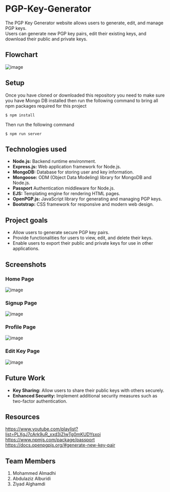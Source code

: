 # PGP-Key-Generator
The PGP Key Generator website allows users to generate, edit, and manage PGP keys.<br/>
Users can generate new PGP key pairs, edit their existing keys, and download their public and private keys.

## Flowchart
![image](https://github.com/MohammedYousef1/PGP-Key-Generator/assets/83059089/b7f995d8-e558-44a0-b52c-1b435a02a48a)

## Setup

Once you have cloned or downloaded this repository you need to make sure you have Mongo DB installed then
run the following command to bring all npm packages required for this project

```
$ npm install
```
Then run the following command

```
$ npm run server
```

## Technologies used

- **Node.js:** Backend runtime environment.
- **Express.js:** Web application framework for Node.js.
- **MongoDB:** Database for storing user and key information.
- **Mongoose:** ODM (Object Data Modeling) library for MongoDB and Node.js.
- **Passport** Authentication middleware for Node.js.
- **EJS:** Templating engine for rendering HTML pages.
- **OpenPGP.js:** JavaScript library for generating and managing PGP keys.
- **Bootstrap:** CSS framework for responsive and modern web design.

## Project goals

- Allow users to generate secure PGP key pairs.
- Provide functionalities for users to view, edit, and delete their keys.
- Enable users to export their public and private keys for use in other applications.

## Screenshots
### Home Page
![image](https://github.com/MohammedYousef1/PGP-Key-Generator/assets/83059089/a5d26a30-6075-488e-81fd-c74ae535d369)

### Signup Page
![image](https://github.com/MohammedYousef1/PGP-Key-Generator/assets/83059089/6c57199f-7ae8-4ce7-9959-d8a1ba16e77c)

### Profile Page
![image](https://github.com/MohammedYousef1/PGP-Key-Generator/assets/83059089/82b1c3d7-7ec3-45d9-8d5f-f1e9e63a14ff)

### Edit Key Page
![image](https://github.com/MohammedYousef1/PGP-Key-Generator/assets/83059089/c8f49cf0-ff06-4b4a-815a-cd73d49df236)


## Future Work

- **Key Sharing:** Allow users to share their public keys with others securely.
- **Enhanced Security:** Implement additional security measures such as two-factor authentication.

## Resources

https://www.youtube.com/playlist?list=PLXgJ7cArk9uR_xxd3iZIwTg0mKUDYsxoi<br/>
https://www.npmjs.com/package/passport<br/>
https://docs.openpgpjs.org/#generate-new-key-pair

## Team Members
1. Mohammed Almadhi
2. Abdulaziz Alburidi
3. Ziyad Alghamdi
